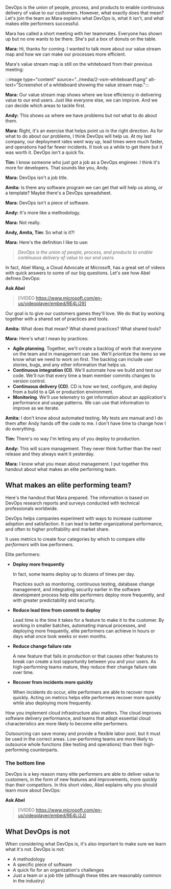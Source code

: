 DevOps is the union of people, process, and products to enable continuous delivery of value to our customers. However, what exactly does that mean? Let's join the team as Mara explains what DevOps is, what it isn't, and what makes elite performers successful.

Mara has called a short meeting with her teammates. Everyone has shown up but no one wants to be there. She's put a box of donuts on the table.

**Mara:** Hi, thanks for coming. I wanted to talk more about our value stream map and how we can make our processes more efficient.

Mara's value stream map is still on the whiteboard from their previous meeting:

:::image type="content" source="../media/2-vsm-whiteboard1.png" alt-text="Screenshot of a whiteboard showing the value stream map.":::

**Mara:** Our value stream map shows where we lose efficiency in delivering value to our end users. Just like everyone else, we can improve. And we can decide which areas to tackle first.

**Andy:** This shows us where we have problems but not what to do about them.

**Mara:** Right, it's an exercise that helps point us in the right direction. As for what to do about our problems, I think DevOps will help us. At my last company, our deployment rates went way up, lead times were much faster, and operations had far fewer incidents. It took us a while to get there but it was worth it. DevOps isn't a quick fix.

**Tim:** I know someone who just got a job as a DevOps engineer. I think it's more for developers. That sounds like you, Andy.

**Mara:** DevOps isn't a job title.

**Amita:** Is there any software program we can get that will help us along, or a template? Maybe there's a DevOps spreadsheet.

**Mara:** DevOps isn't a piece of software.

**Andy:** It's more like a methodology.

**Mara:** Not really.

**Andy, Amita, Tim**: So what is it?!

**Mara:** Here's the definition I like to use:

> _DevOps is the union of people, process, and products to enable continuous delivery of value to our end users._

In fact, Abel Wang, a Cloud Advocate at Microsoft, has a great set of videos with quick answers to some of our big questions. Let's see how Abel defines DevOps:

**Ask Abel**

> [!VIDEO https://www.microsoft.com/en-us/videoplayer/embed/RE4Lj29]

Our goal is to give our customers games they'll love. We do that by working together with a shared set of practices and tools.

**Amita:** What does that mean? What shared practices? What shared tools?

**Mara:** Here's what I mean by practices:

- **Agile planning**. Together, we'll create a backlog of work that everyone on the team and in management can see. We'll prioritize the items so we know what we need to work on first. The backlog can include user stories, bugs, and any other information that helps us.
- **Continuous integration (CI)**. We'll automate how we build and test our code. We'll run that every time a team member commits changes to version control.
- **Continuous delivery (CD)**. CD is how we test, configure, and deploy from a build to a QA or production environment.
- **Monitoring**. We'll use telemetry to get information about an application's performance and usage patterns. We can use that information to improve as we iterate.

**Amita:** I don't know about automated testing. My tests are manual and I do them after Andy hands off the code to me. I don't have time to change how I do everything.

**Tim:** There's no way I'm letting any of you deploy to production.

**Andy:** This will scare management. They never think further than the next release and they always want it yesterday.

**Mara:** I know what you mean about management. I put together this handout about what makes an elite performing team.

## What makes an elite performing team?

Here's the handout that Mara prepared. The information is based on DevOps research reports and surveys conducted with technical professionals worldwide.

DevOps helps companies experiment with ways to increase customer adoption and satisfaction. It can lead to better organizational performance, and often to higher profitability and market share.

It uses metrics to create four categories by which to compare _elite performers_ with low performers.

Elite performers:

- **Deploy more frequently**

    In fact, some teams deploy up to dozens of times per day.

    Practices such as monitoring, continuous testing, database change management, and integrating security earlier in the software development process help elite performers deploy more frequently, and with greater predictability and security.

- **Reduce lead time from commit to deploy**

    Lead time is the time it takes for a feature to make it to the customer. By working in smaller batches, automating manual processes, and deploying more frequently, elite performers can achieve in hours or days what once took weeks or even months.

- **Reduce change failure rate**

    A new feature that fails in production or that causes other features to break can create a lost opportunity between you and your users. As high-performing teams mature, they reduce their change failure rate over time.

- **Recover from incidents more quickly**

    When incidents do occur, elite performers are able to recover more quickly. Acting on metrics helps elite performers recover more quickly while also deploying more frequently.

How you implement cloud infrastructure also matters. The cloud improves software delivery performance, and teams that adopt essential cloud characteristics are more likely to become elite performers.

Outsourcing can save money and provide a flexible labor pool, but it must be used in the correct areas. Low-performing teams are more likely to outsource whole functions (like testing and operations) than their high-performing counterparts.

### The bottom line

DevOps is a key reason many elite performers are able to deliver value to customers, in the form of new features and improvements, more quickly than their competitors. In this short video, Abel explains why you should learn more about DevOps:

**Ask Abel**

> [!VIDEO https://www.microsoft.com/en-us/videoplayer/embed/RE4Lj2J]

## What DevOps is not

When considering what DevOps is, it's also important to make sure we learn what it's *not*. DevOps is not:

- A methodology
- A specific piece of software
- A quick fix for an organization's challenges
- Just a team or a job title (although these titles are reasonably common in the industry)
